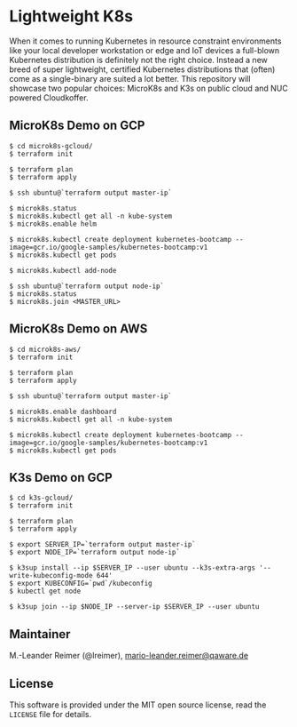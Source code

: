# Lightweight K8s

When it comes to running Kubernetes in resource constraint environments like your local developer workstation or edge and IoT devices a full-blown Kubernetes distribution is definitely not the right choice. Instead a new breed of super lightweight, certified Kubernetes distributions that (often) come as a single-binary are suited a lot better. This repository will showcase two popular choices: MicroK8s and K3s on public cloud and NUC powered Cloudkoffer.

## MicroK8s Demo on GCP

```
$ cd microk8s-gcloud/
$ terraform init

$ terraform plan
$ terraform apply

$ ssh ubuntu@`terraform output master-ip`

$ microk8s.status
$ microk8s.kubectl get all -n kube-system
$ microk8s.enable helm

$ microk8s.kubectl create deployment kubernetes-bootcamp --image=gcr.io/google-samples/kubernetes-bootcamp:v1
$ microk8s.kubectl get pods

$ microk8s.kubectl add-node

$ ssh ubuntu@`terraform output node-ip`
$ microk8s.status
$ microk8s.join <MASTER_URL>
```

## MicroK8s Demo on AWS

```
$ cd microk8s-aws/
$ terraform init

$ terraform plan
$ terraform apply

$ ssh ubuntu@`terraform output master-ip`

$ microk8s.enable dashboard
$ microk8s.kubectl get all -n kube-system

$ microk8s.kubectl create deployment kubernetes-bootcamp --image=gcr.io/google-samples/kubernetes-bootcamp:v1
$ microk8s.kubectl get pods
```

## K3s Demo on GCP

```
$ cd k3s-gcloud/
$ terraform init

$ terraform plan
$ terraform apply

$ export SERVER_IP=`terraform output master-ip`
$ export NODE_IP=`terraform output node-ip`

$ k3sup install --ip $SERVER_IP --user ubuntu --k3s-extra-args '--write-kubeconfig-mode 644'
$ export KUBECONFIG=`pwd`/kubeconfig
$ kubectl get node

$ k3sup join --ip $NODE_IP --server-ip $SERVER_IP --user ubuntu
```

## Maintainer

M.-Leander Reimer (@lreimer), <mario-leander.reimer@qaware.de>

## License

This software is provided under the MIT open source license, read the `LICENSE` file for details.